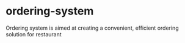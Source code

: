 ordering-system
===============

Ordering system is aimed at creating a convenient, efficient ordering solution for restaurant

